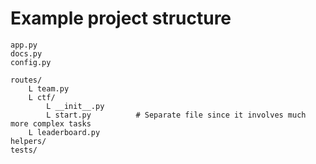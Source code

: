 # Example project structure

```
app.py
docs.py
config.py

routes/
    L team.py
    L ctf/
        L __init__.py
        L start.py          # Separate file since it involves much more complex tasks
    L leaderboard.py
helpers/
tests/
```
